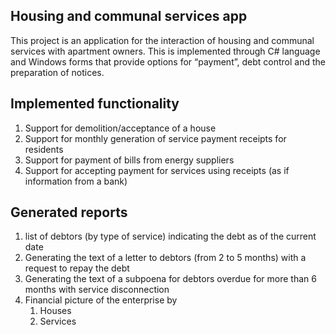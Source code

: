  ## Housing and communal services app

This project is an application for the interaction of housing and communal services with apartment owners. This is implemented through C# language and Windows forms that provide options for “payment”, debt control and the preparation of notices.

 ## Implemented functionality
1. Support for demolition/acceptance of a house
2. Support for monthly generation of service payment receipts for residents
3. Support for payment of bills from energy suppliers
4. Support for accepting payment for services using receipts (as if information from a bank)

 ## Generated reports
1. list of debtors (by type of service) indicating the debt as of the current date
2. Generating the text of a letter to debtors (from 2 to 5 months) with a request to repay the debt
3. Generating the text of a subpoena for debtors overdue for more than 6 months with service disconnection
4. Financial picture of the enterprise by 
    1. Houses
    2. Services
